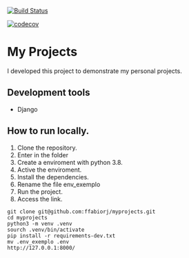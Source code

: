 [![Build Status](https://travis-ci.org/ffabiorj/myprojects.svg?branch=master)](https://travis-ci.org/ffabiorj/myprojects)


[![codecov](https://codecov.io/gh/ffabiorj/myprojects/branch/master/graph/badge.svg)](https://codecov.io/gh/ffabiorj/myprojects)



# My Projects
I developed this project to demonstrate my personal projects.


## Development tools
* Django

## How to run locally.

1. Clone the repository.
2. Enter in the folder
3. Create a enviroment with python 3.8.
4. Active the enviroment.
5. Install the dependencies.
6. Rename the file env_exemplo
7. Run the project.
8. Access the link.


```
git clone git@github.com:ffabiorj/myprojects.git
cd myprojects
python3 -m venv .venv
sourch .venv/bin/activate
pip install -r requirements-dev.txt
mv .env_exemplo .env
http://127.0.0.1:8000/
```